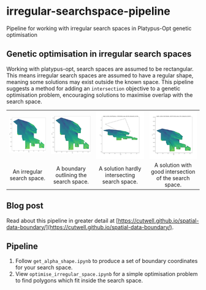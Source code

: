 # irregular-searchspace-pipeline
 Pipeline for working with irregular search spaces in Platypus-Opt genetic optimisation

## Genetic optimisation in irregular search spaces
Working with platypus-opt, search spaces are assumed to be rectangular. This means irregular search spaces are assumed to have a regular shape, meaning some solutions may exist outside the known space. This pipeline suggests a method for adding an `intersection` objective to a genetic optimisation problem, encouraging solutions to maximise overlap with the search space. 

| | | | |
|:---:|:---:|:---:|:---:|
| ![](/.github/README/shape.png) | ![](/.github/README/outlined.png) | ![](/.github/README/bad%20intersection.png) | ![](/.github/README/good%20intersection.png) |
| An irregular search space. | A boundary outlining the search space. | A solution hardly intersecting search space. | A solution with good intersection of the search space. |

## Blog post
Read about this pipeline in greater detail at [https://cutwell.github.io/spatial-data-boundary/](https://cutwell.github.io/spatial-data-boundary/). 

## Pipeline
1. Follow `get_alpha_shape.ipynb` to produce a set of boundary coordinates for your search space.
2. View `optimise_irregular_space.ipynb` for a simple optimisation problem to find polygons which fit inside the search space. 